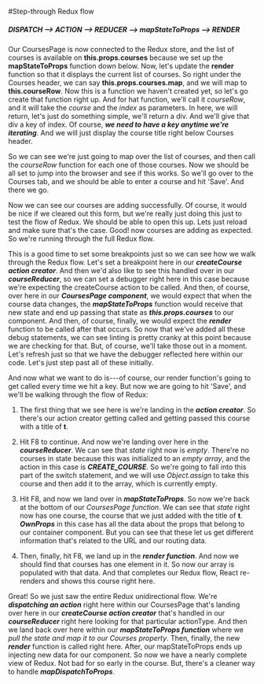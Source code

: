 #Step-through Redux flow

<h5> DISPATCH --> ACTION --> REDUCER --> mapStateToProps --> RENDER</h5>

Our CoursesPage is now connected to the Redux store, and the list of courses is available on **this.props.courses** because 
we set up the **mapStateToProps** function down below. Now, let's update the **render** function so that it displays the 
current list of courses. So right under the Courses header, we can say **this.props.courses.map**, and we will map to 
**this.courseRow**. Now this is a function we haven't created yet, so let's go create that function right up. And for 
hat function, we'll call it _courseRow_, and it will take the _course_ and the _index_ as parameters. In here, we will 
return, let's just do something simple, we'll return a div. And we'll give that div a key of index. Of course, _**we need 
to have a key anytime we're iterating**_. And we will just display the course title right below Courses header. 

So we can see we're just going to map over the list of courses, and then call the _courseRow_ function for each one of 
those courses. Now we should be all set to jump into the browser and see if this works. So we'll go over to the Courses 
tab, and we should be able to enter a course and hit 'Save'. And there we go.
 
Now we can see our courses are adding successfully. Of course, it would be nice if we cleared out this form, but we're 
really just doing this just to test the flow of Redux. We should be able to open this up. 
Lets just reload and make sure that's the case. Good! now courses are adding as expected. So we're running through the 
full Redux flow. 

This is a good time to set some breakpoints just so we can see how we walk through the Redux flow. 
Let's set a breakpoint here in our _**createCourse action creator**_. And then we'd also like to see this handled over 
in our _**courseReducer**_, so we can set a debugger right here in this case because we're expecting the createCourse 
action to be called. And then, of course, over here in our _**CoursesPage component**_, we would expect that when the course 
data changes, the **_mapStateToProps_** function would receive that new state and end up passing that state as 
**_this.props.courses_** to our component. And then, of course, finally, we would expect the _**render**_ function to be 
called after that occurs. So now that we've added all these debug statements, we can see linting is pretty cranky at this 
point because we are checking for that. But, of course, we'll take those out in a moment. Let's refresh just so 
that we have the debugger reflected here within our code. Let's just step past all of these initially. 

And now what we want to do is---of course, our render function's going to get called every time we hit a key. But now 
we are going to hit 'Save', and we'll be walking through the flow of Redux: 

1) The first thing that we see here is we're landing in the _**action creator**_. So there's our action creator getting 
called and getting passed this course with a title of **t**. 

2) Hit F8 to continue. And now we're landing over here in the **_courseReducer_**. We can see that _state_ 
right now is _empty_. There're no courses in state because this was initialized to an _empty array_, and the action in 
this case is _**CREATE_COURSE**_. 
So we're going to fall into this part of the switch statement, and we will use _Object.assign_ to take this course and 
then add it to the array, which is currently empty. 

3) Hit F8, and now we land over in **_mapStateToProps_**. So now we're back at the bottom of our _CoursesPage function_. 
We can see that _state_ right now has one course, the course that we just added with the title of **t**. _**OwnProps**_ 
in this case has all the data about the props that belong to our container component. 
But you can see that these let us get different information that's related to the URL and our routing data.

4) Then, finally, hit F8, we land up in the **_render function_**. And now we should find that courses has 
one element in it. So now our array is populated with that data. And that completes our Redux flow, React re-renders and 
shows this course right here. 

Great! So we just saw the entire Redux unidirectional flow. We're _**dispatching an action**_ right here within 
our CoursesPage that's landing over here in our **_createCourse action creator_** that's handled in our **_courseReducer_** right 
here looking for that particular actionType. And then we land back over here within our **_mapStateToProps function_** where 
we _pull the state and map it to our Courses property_. Then, finally, the new _**render**_ function is called right here. 
After, our mapStateToProps ends up injecting new data for our component. So now we have a nearly complete view of Redux. 
Not bad for so early in the course. But, there's a cleaner way to handle _**mapDispatchToProps**_. 

